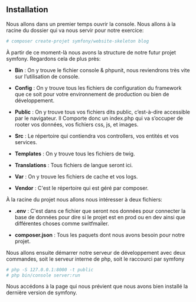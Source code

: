 ## Installation

Nous allons dans un premier temps ouvrir la console. Nous allons à la racine du dossier qui va nous servir pour notre exercice:

```bash
# composer create-projet symfony/website-skeleton blog
```

À partir de ce moment-là nous avons la structure de notre futur projet symfony.
Regardons cela de plus près:

* **Bin** : On y trouve le fichier console & phpunit, nous reviendrons très vite sur l’utilisation de console.

* **Config** : On y trouve tous les fichiers de configuration du framework que ce soit pour votre environnement de production ou bien de développement.

* **Public** : On y trouve tous vos fichiers dits public, c’est-à-dire accessible par le navigateur. Il Comporte donc un index.php qui va s’occuper de rooter vos données, vos fichiers css, js, et images.

* **Src** : Le répertoire qui contiendra vos controllers, vos entités et vos services.

* **Templates** : On y trouve tous les fichiers de twig.

* **Translations** : Tous fichiers de langue seront ici.

* **Var** : On y trouve les fichiers de cache et vos logs.

* **Vendor** : C'est le répertoire qui est géré par composer.

À la racine du projet nous allons nous intéresser à deux fichiers:

* **.env** : C'est dans ce fichier que seront nos données pour connecter la base de données pour dire si le projet est en prod ou en dev ainsi que différentes choses comme switfmailer.

* **composer.json** : Tous les paquets dont nous avons besoin pour notre projet.

Nous allons ensuite démarrer notre serveur de développement avec deux commandes, soit le serveur interne de php, soit le raccourci par symfony

```bash
# php -S 127.0.0.1:8000 -t public
# php bin/console server:run
```

Nous accédons à la page qui nous prévient que nous avons bien installé la dernière version de symfony.